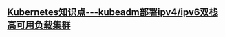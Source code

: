 ## [Kubernetes知识点---kubeadm部署ipv4/ipv6双栈高可用负载集群](https://linuxwt.com/kuberneteszhi-shi-dian-kubeadminbu-shu-ipv4-ipv6shuang-zhan-gao-ke-yong-fu-zai-ji-qun/)
